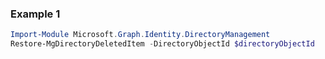 ### Example 1
```powershell
Import-Module Microsoft.Graph.Identity.DirectoryManagement
Restore-MgDirectoryDeletedItem -DirectoryObjectId $directoryObjectId
```
